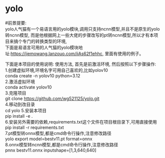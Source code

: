# yolo
#前景提要:  
yolo人气猫有一个易语言用的yolo模块,调用只支持ncnn模型,并且不是原生的yolo转ncnn模型, 
而是他根据网上一些大佬的步骤改写的pt转ncnn模型,所以才有本项目来搞个专门的转换类型的环境,  
下面是易语言可用的人气猫的yolo模块地址:https://jiemowang.lanzouo.com/iiAs62f1ehhc, 里面有使用的例子。   

下面是本项目的使用说明: 
使用方法, 首先是前激活环境, 然后按照以下步骤操作:   
1.创建虚拟环境,环境名字可用自己喜欢的,比如yolov10    
conda create -n yolov10 python=3.12  
2.激活虚拟环境  
conda activate yolov10  
3.克隆项目  
git clone  https://github.com/wg521125/yolo.git     
4.移动到改目录  
cd yolo 
5.安装本项目    
pip install -e .    
6.安装另外需要的依赖,requirements.txt这个文件在项目根目录下,可用直接使用    
pip install -r requirements.txt  
7.pt模型转onnx模型,都是cmd命令行操作,注意修改路径   
yolo export model=bestv11.pt format=onnx    
8.onnx模型转ncnn模型,都是cmd命令行操作,注意修改路径  
pnnx bestv11.onnx  inputshape=[1,3,640,640] 

